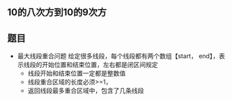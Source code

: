 

## 10的八次方到10的9次方

## 题目

- 最大线段重合问题
  给定很多线段，每个线段都有两个数组【start， end】，表示线段的开始位置和结束位置，左右都是闭区间规定
  - 线段开始和结束位置一定都是整数值
  - 线段重合区域的长度必须>=1，
  - 返回线段最多重合区域中，包含了几条线段